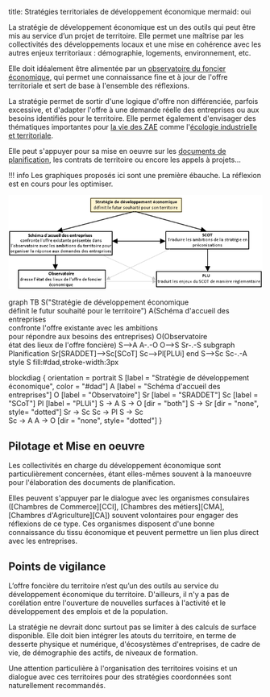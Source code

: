 title: Stratégies territoriales de développement économique
mermaid: oui

La stratégie de développement économique est un des outils qui peut être mis au service d’un projet de territoire. Elle permet une maîtrise par les collectivités des développements locaux et une mise en cohérence avec les autres enjeux territoriaux : démographie, logements, environnement, etc.

Elle doit idéalement être alimentée par un [observatoire du foncier économique][observatoire-ZAE], qui permet une connaissance fine et à jour de l'offre territoriale et sert de base à l'ensemble des réflexions.

La stratégie permet de sortir d'une logique d'offre non différenciée, parfois excessive, et d'adapter l'offre à une demande réelle des entreprises ou aux besoins identifiés pour le territoire. Elle permet également d'envisager des thématiques importantes pour [la vie des ZAE](../vie_ZA/gestion_ZA/) comme l'[écologie industrielle et territoriale](../EIT/installer_demarche_eit).

Elle peut s'appuyer pour sa mise en oeuvre sur les [documents de planification][planification], les contrats de territoire ou encore les appels à projets...

!!! info
    Les graphiques proposés ici sont une première ébauche. La réflexion est en cours pour les optimiser.

![Schema stratégie](./strategie_economique.png)

<div markdown="block" class="mermaid">
graph TB
  S("Stratégie de développement économique<br>définit le futur souhaité pour le territoire")
  A(Schéma d'accueil des entreprises<br>confronte l'offre existante avec les ambitions<br>pour répondre aux besoins des entreprises)
  O(Observatoire<br>état des lieux de l'offre foncière)
S-->A
A-.-O
O-->S
Sr-.-S
subgraph Planification
  Sr[SRADDET]-->Sc[SCoT]
  Sc-->Pl[PLUi]
end
S-->Sc  
Sc-.-A
style S fill:#dad,stroke-width:3px
</div>

blockdiag {
  orientation = portrait
  S [label = "Stratégie de développement économique", color = "#dad"]
  A [label = "Schéma d'accueil des entreprises"]
  O [label = "Observatoire"]
  Sr [label = "SRADDET"]
  Sc [label = "SCoT"]
  Pl [label = "PLUi"]
  S -> A
  S -> O [dir = "both"]
  S -> Sr [dir = "none", style= "dotted"]
  Sr -> Sc
  Sc -> Pl
  S -> Sc  
  Sc -> A
  A -> O [dir = "none", style= "dotted"]
}

## Pilotage et Mise en oeuvre
Les collectivités en charge du développement économique sont particulièrement concernées, étant elles-mêmes souvent à la manoeuvre pour l'élaboration des documents de planification.

Elles peuvent s'appuyer par le dialogue avec les organismes consulaires ([Chambres de Commerce][CCI], [Chambres des métiers][CMA], [Chambres d'Agriculture][CA]) souvent volontaires pour engager des réflexions de ce type. Ces organismes disposent d'une bonne connaissance du tissu économique et peuvent permettre un lien plus direct avec les entreprises.

## Points de vigilance
L’offre foncière du territoire n’est qu’un des outils au service du développement économique du territoire. D'ailleurs, il n'y a pas de corélation entre l'ouverture de nouvelles surfaces à l'activité et le développement des emplois et de la population.

La stratégie ne devrait donc surtout pas se limiter à des calculs de surface disponible. Elle doit bien intégrer les atouts du territoire, en terme de desserte physique et numérique, d'écosystèmes d'entreprises, de cadre de vie, de démographie des actifs, de niveaux de formation.

Une attention particulière à l'organisation des territoires voisins et un dialogue avec ces territoires pour des stratégies coordonnées sont naturellement recommandés.

[observatoire-ZAE]: ../connaissance/observatoire_foncier_eco
[planification]: ../planification

<script>mermaid.initialize({startOnLoad:true, theme:"neutral", fontFamily:"Sans serif"});</script>
